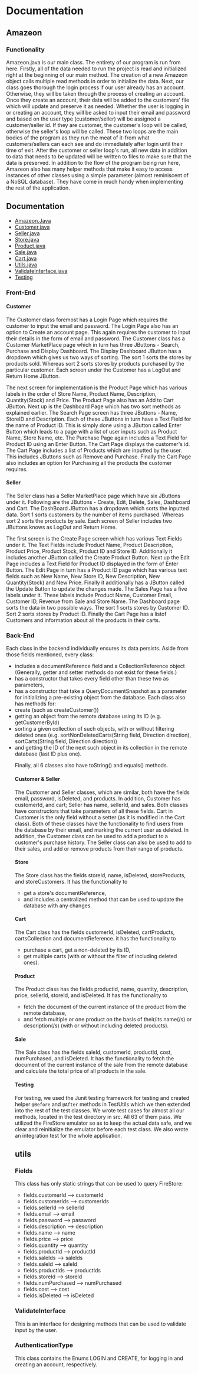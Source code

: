 # Documentation
## Amazeon
### Functionality
Amazeon.java is our main class. The entirety of our program is run from here. Firstly, all of the data needed to run the project is read and initialized right at the beginning of our main method. The creation of a new Amazeon object calls multiple read methods in order to initialize the data.
Next, our class goes thorough the login process if our user already has an account. Otherwise, they will be taken through the process of creating an account. Once they create an account, their data will be added to the customers' file which will update and preserve it as needed. Whether the user is logging in or creating an account, they will be asked to input their email and password and based on the user type (customer/seller) will be assigned a customer/seller id. If they are customer, the customer's loop will be called, otherwise the seller's loop will be called. These two loops are the main bodies of the program as they run the meat of it-from what customers/sellers can each see and do immediately after login until their time of exit.
After the customer or seller loop's run, all new data in addition to data that needs to be updated will be written to files to make sure that the data is preserved.
In addition to the flow of the program being run here, Amazeon also has many helper methods that make it easy to access instances of other classes using a simple parameter (almost reminiscent of a NoSQL database). They have come in much handy when implementing the rest of the application.

## Documentation

- [Amazeon.Java](DOCS.md#Amazeon)
- [Customer.java](DOCS.md#Customer)
- [Seller.java](DOCS.md#Seller)
- [Store.java](DOCS.md#Store)
- [Product.java](DOCS.md#Product)
- [Sale.java](DOCS.md#Sale)
- [Cart.java](DOCS.md#Cart)
- [Utils.java](DOCS.md#Utils)
- [ValidateInterface.java](DOCS.md#ValidateInterface)
- [Testing](DOCS.md#Testing)



### Front-End
#### Customer
The Customer class foremost has a Login Page which requires the customer to input the email and password. The Login Page
also has an option to Create an account page. This again requires the customer to input their details in the form of email and password.
The Customer class has a Customer MarketPlace page which in turn has three JButtons - Search, Purchase and Display Dashboard.
The Display Dashboard JButton has a dropdown which gives us two ways of sorting.
The sort 1 sorts the stores by products sold. Whereas sort 2 sorts stores by products purchased by the particular customer.
Each screen under the Customer has a LogOut and Return Home JButton.

The next screen for implementation is the Product Page
which has various labels in the order of Store Name, Product Name, Description, Quantity(Stock) and Price. The Product Page
also has an Add to Cart JButton.
Next up is the Dashboard Page which has two sort methods as explained earlier.
The Search Page screen has three JButtons - Name, StoreID and Description. Each of these JButtons in turn have a Text Field for the
name of Product ID. This is simply done using a JButton called Enter Button which leads to a page with a list of user inputs such as Product Name, Store Name, etc.
The Purchase Page again includes a Text Field for Product ID using an Enter Button.
The Cart Page displays the customer's id. The Cart Page includes a list of Products which are inputted by the user.
This includes JButtons such as Remove and Purchase. Finally the Cart Page also includes an option for Purchasing all the products the customer requires.

#### Seller
The Seller class has a Seller MarketPlace page which have six JButtons under it. Following are the JButtons - Create, Edit, Delete, Sales, Dashboard and Cart.
The DashBoard JButton has a dropdown which sorts the inputted data. Sort 1 sorts customers by the number of items purchased.
Whereas sort 2 sorts the products by sale. Each screen of Seller includes two JButtons knows as LogOut and Return Home.

The first screen is the Create Page screen which has various Text Fields under it. The Text Fields include Product Name, Product Description,
Product Price, Product Stock, Product ID and Store ID. Additionally it includes another JButton called the Create Product Button.
Next up the Edit Page includes a Text Field for Product ID displayed in the form of Enter Button. The Edit Page in turn has a Product ID page
which has various text fields such as New Name, New Store ID, New Description, New Quantity(Stock) and New Price. Finally it additionally has a JButton called the Update Button to update the changes made.
The Sales Page has a five labels under it. These labels include Product Name, Customer Email, Customer ID, Revenue from Sale and Store Name.
The Dashboard page sorts the data in two possible ways. The sort 1 sorts stores by Customer ID. Sort 2 sorts stores by Product ID. Finally the Cart Page has a listof Customers and information about all the products in their carts.

### Back-End
Each class in the backend individually ensures its data persists.
Aside from those fields mentioned, every class:
- includes a documentReference field and a CollectionReference object (Generally, getter and setter methods do not exist for these fields.)
- has a constructor that takes every field other than these two as parameters,
- has a constructor that take a QueryDocumentSnapshot as a parameter for initializing a pre-existing object from the database.
  Each class also has methods for:
- create<Object> (such as createCustomer(<params>))
- getting an object from the remote database using its ID (e.g. getCustomerById)
- sorting a given collection of such objects, with or without filtering deleted ones (e.g. sortNonDeletedCarts(String field, Direction direction), sortCarts(String field, Direction direction))
- and getting the ID of the next such object in its collection in the remote database (last ID plus one).
</a>

Finally, all 6 classes also have toString() and equals() methods.


#### Customer & Seller
The Customer and Seller classes, which are similar, both have the fields email, password, isDeleted, and products. In addition, Customer has customerId, and cart; Seller has name, sellerId, and sales. Both classes have constructors that take parameters of all these fields. Cart in Customer is the only field without a setter (as it is modified in the Cart class).
Both of these classes have the functionality to find users from the database by their email, and marking the current user as deleted. In addition, the Customer class can be used to add a product to a customer's purchase history. The Seller class can also be used to add to their sales, and add or remove products from their range of products.

#### Store
The Store class has the fields storeId, name, isDeleted, storeProducts, and storeCustomers.
It has the functionality to
- get a store's documentReference,
- and includes a centralized method that can be used to update the database with any changes.

#### Cart
The Cart class has the fields customerId, isDeleted, cartProducts, cartsCollection and documentReference.
it has the functionality to
- purchase a cart, get a non-deleted by its ID,
- get multiple carts (with or without the filter of including deleted ones).

#### Product
The Product class has the fields productId, name, quantity, description, price, sellerId, storeId, and isDeleted.
It has the functionality to
- fetch the document of the current instance of the product from the remote database,
- and fetch multiple or one product on the basis of their/its name(/s) or description(/s) (with or without including deleted products).

#### Sale
The Sale class has the fields saleId, customerId, productId, cost, numPurchased, and isDeleted.
It has the functionality to fetch the document of the current instance of the sale from the remote database and calculate the total price of all products in the sale.

#### Testing
For testing, we used the Junit testing framework for testing and created helper ```@Before``` and ```@After``` methods in TestUtils which we then extended into the rest of the test classes. We wrote test cases for almost all our methods, located in the test directory in src. All 63 of them pass.
We utilized the FireStore emulator so as to keep the actual data safe, and we clear and reinitialize the emulator before each test class.
We also wrote an integration test for the whole application.

## utils
### Fields
This class has only static strings that can be used to query FireStore:
- fields.customerId --> customerId
- fields.customerIds --> customerIds
- fields.sellerId --> sellerId
- fields.email --> email
- fields.password --> password
- fields.description --> description
- fields.name --> name
- fields.price --> price
- fields.quantity --> quantity
- fields.productId --> productId
- fields.saleIds --> saleIds
- fields.saleId --> saleId
- fields.productIds --> productIds
- fields.storeId --> storeId
- fields.numPurchased --> numPurchased
- fields.cost --> cost
- fields.isDeleted --> isDeleted

### ValidateInterface
This is an interface for designing methods that can be used to validate input by the user.

### AuthenticationType
This class contains the Enums LOGIN and CREATE, for logging in and creating an account, respectively.



